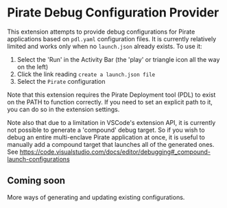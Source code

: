 # Pirate Debug Configuration Provider

This extension attempts to provide debug configurations for Pirate applications based on `pdl.yaml` configuration files.  It is currently relatively limited and works only when no `launch.json` already exists.  To use it:

1. Select the 'Run' in the Activity Bar (the 'play' or triangle icon all the way on the left)
2. Click the link reading `create a launch.json file`
3. Select the `Pirate` configuration

Note that this extension requires the Pirate Deployment tool (PDL) to exist on the PATH to function correctly.  If you need to set an explicit path to it, you can do so in the extension settings.

Note also that due to a limitation in VSCode's extension API, it is currently not possible to generate a 'compound' debug target.  So if you wish to debug an entire multi-enclave Pirate application at once, it is useful to manually add a compound target that launches all of the generated ones.  See https://code.visualstudio.com/docs/editor/debugging#_compound-launch-configurations

## Coming soon

More ways of generating and updating existing configurations.